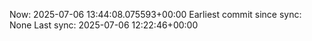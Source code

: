 Now: 2025-07-06 13:44:08.075593+00:00 Earliest commit since sync: None Last sync: 2025-07-06 12:22:46+00:00
